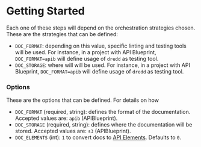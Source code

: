 # Getting Started

Each one of these steps will depend on the orchestration strategies chosen.
These are the strategies that can be defined:

* `DOC_FORMAT`: depending on this value, specific linting and testing tools
  will be used. For instance, in a project with API Blueprint,
  `DOC_FORMAT=apib` will define usage of `dredd` as testing tool.
* `DOC_STORAGE`: where will
  will be used. For instance, in a project with API Blueprint,
  `DOC_FORMAT=apib` will define usage of `dredd` as testing tool.


### Options

These are the options that can be defined. For details on how

* `DOC_FORMAT` (required, string): defines the format of the documentation.
  Accepted values are: `apib` (APIBlueprint).
* `DOC_STORAGE` (required, string): defines where the documentation will be stored.
  Accepted values are: `s3` (APIBlueprint).
* `DOC_ELEMENTS` (int): `1` to convert docs to
  [API Elements](http://api-elements.readthedocs.io/en/latest/). Defaults to
  `0`.
